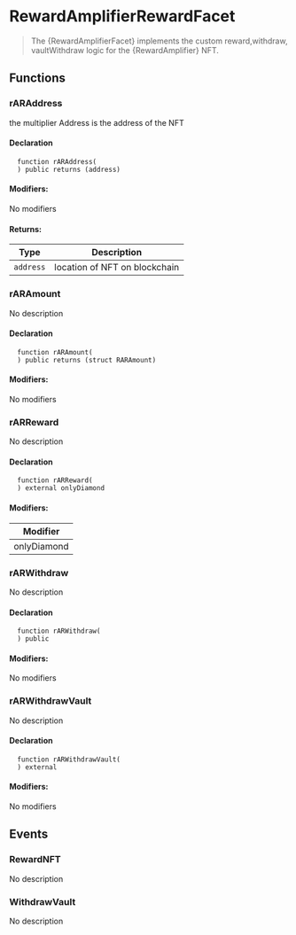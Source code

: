 
# RewardAmplifierRewardFacet



> The {RewardAmplifierFacet}  implements the custom reward,withdraw, vaultWithdraw logic for the {RewardAmplifier} NFT.




## Functions

### rARAddress
the multiplier Address is the address of the NFT



#### Declaration
```solidity
  function rARAddress(
  ) public returns (address)
```

#### Modifiers:
No modifiers


#### Returns:
| Type | Description |
| --- | --- |
|`address` | location of NFT on blockchain
### rARAmount
No description


#### Declaration
```solidity
  function rARAmount(
  ) public returns (struct RARAmount)
```

#### Modifiers:
No modifiers



### rARReward
No description


#### Declaration
```solidity
  function rARReward(
  ) external onlyDiamond
```

#### Modifiers:
| Modifier |
| --- |
| onlyDiamond |



### rARWithdraw
No description


#### Declaration
```solidity
  function rARWithdraw(
  ) public
```

#### Modifiers:
No modifiers



### rARWithdrawVault
No description


#### Declaration
```solidity
  function rARWithdrawVault(
  ) external
```

#### Modifiers:
No modifiers





## Events

### RewardNFT
No description

  


### WithdrawVault
No description

  


